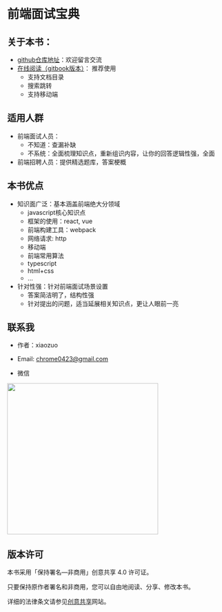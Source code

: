 # 前端面试宝典





## 关于本书：

- [github仓库地址](https://github.com/tuihou123321/FE-interview)：欢迎留言交流
- [在线阅读（gitbook版本）](https://xz-fe-interview.gitbook.io/fe-interview/~/settings/customization)： 推荐使用
  - 支持文档目录
  - 搜索跳转
  - 支持移动端



## 适用人群

- 前端面试人员：
  - 不知道：查漏补缺
  - 不系统：全面梳理知识点，重新组识内容，让你的回答逻辑性强，全面
- 前端招聘人员：提供精选题库，答案梗概





## 本书优点

- 知识面广泛：基本涵盖前端绝大分领域
  - javascript核心知识点
  - 框架的使用：react, vue
  - 前端构建工具：webpack
  - 网络请求: http
  - 移动端
  - 前端常用算法
  - typescript
  - html+css
  - ...
- 针对性强：针对前端面试场景设置
  - 答案简洁明了，结构性强
  - 针对提出的问题，适当延展相关知识点，更让人眼前一亮





## 联系我

- 作者：xiaozuo
- Email: chrome0423@gmail.com

- 微信

<img src="https://i.loli.net/2021/03/03/QrvJxNw51OLB3hf.png" width="350px"/>





## 版本许可



本书采用「保持署名—非商用」创意共享 4.0 许可证。

只要保持原作者署名和非商用，您可以自由地阅读、分享、修改本书。

详细的法律条文请参见[创意共享](http://creativecommons.org/licenses/by-nc/4.0/)网站。